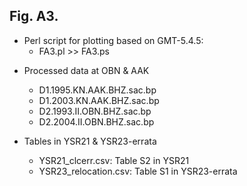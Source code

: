 Fig. A3.
---
* Perl script for plotting based on GMT-5.4.5:
	- FA3.pl
		\>\> FA3.ps

- Processed data at OBN & AAK
	- D1.1995.KN.AAK.BHZ.sac.bp
	- D1.2003.KN.AAK.BHZ.sac.bp
	- D2.1993.II.OBN.BHZ.sac.bp
	- D2.2004.II.OBN.BHZ.sac.bp

- Tables in YSR21 & YSR23-errata
	- YSR21_clcerr.csv: Table S2 in YSR21
	- YSR23_relocation.csv: Table S1 in YSR23-errata
